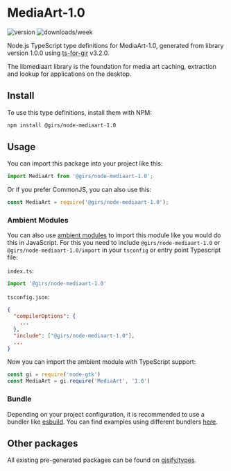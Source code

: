 
# MediaArt-1.0

![version](https://img.shields.io/npm/v/@girs/node-mediaart-1.0)
![downloads/week](https://img.shields.io/npm/dw/@girs/node-mediaart-1.0)


Node.js TypeScript type definitions for MediaArt-1.0, generated from library version 1.0.0 using [ts-for-gir](https://github.com/gjsify/ts-for-gir) v3.2.0.

The libmediaart library is the foundation for media art caching, extraction and lookup for applications on the desktop.

## Install

To use this type definitions, install them with NPM:
```bash
npm install @girs/node-mediaart-1.0
```

## Usage

You can import this package into your project like this:
```ts
import MediaArt from '@girs/node-mediaart-1.0';
```

Or if you prefer CommonJS, you can also use this:
```ts
const MediaArt = require('@girs/node-mediaart-1.0');
```

### Ambient Modules

You can also use [ambient modules](https://github.com/gjsify/ts-for-gir/tree/main/packages/cli#ambient-modules) to import this module like you would do this in JavaScript.
For this you need to include `@girs/node-mediaart-1.0` or `@girs/node-mediaart-1.0/import` in your `tsconfig` or entry point Typescript file:

`index.ts`:
```ts
import '@girs/node-mediaart-1.0'
```

`tsconfig.json`:
```json
{
  "compilerOptions": {
    ...
  },
  "include": ["@girs/node-mediaart-1.0"],
  ...
}
```

Now you can import the ambient module with TypeScript support: 

```ts
const gi = require('node-gtk')
const MediaArt = gi.require('MediaArt', '1.0')
```


### Bundle

Depending on your project configuration, it is recommended to use a bundler like [esbuild](https://esbuild.github.io/). You can find examples using different bundlers [here](https://github.com/gjsify/ts-for-gir/tree/main/examples).

## Other packages

All existing pre-generated packages can be found on [gjsify/types](https://github.com/gjsify/types).

